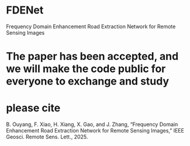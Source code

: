 # FDENet
Frequency Domain Enhancement Road Extraction Network for Remote Sensing Images

# The paper has been accepted, and we will make the code public for everyone to exchange and study
# please cite
B. Ouyang, F. Xiao, H. Xiang, X. Gao, and J. Zhang, “Frequency Domain Enhancement Road Extraction Network for Remote Sensing Images,” IEEE Geosci. Remote Sens. Lett., 2025.
